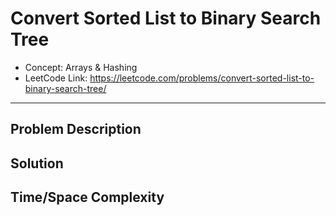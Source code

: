 # Convert Sorted List to Binary Search Tree

- Concept: Arrays & Hashing
- LeetCode Link: https://leetcode.com/problems/convert-sorted-list-to-binary-search-tree/

---

## Problem Description

## Solution

## Time/Space Complexity


